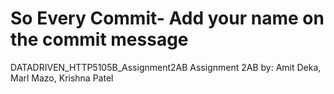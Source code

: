 # So Every Commit- Add your name on the commit message
DATADRIVEN_HTTP5105B_Assignment2AB
Assignment 2AB by: Amit Deka, Marl Mazo, Krishna Patel

